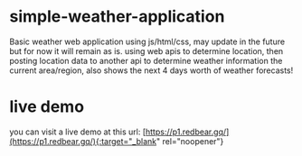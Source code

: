 # simple-weather-application
Basic weather web application using js/html/css, may update in the future but for now it will remain as is. using web apis to determine location, then posting location data to another api to determine weather information the current area/region, also shows the next 4 days worth of weather forecasts!

# live demo
you can visit a live demo at this url: [https://p1.redbear.gq/](https://p1.redbear.gq/){:target="_blank" rel="noopener"}
